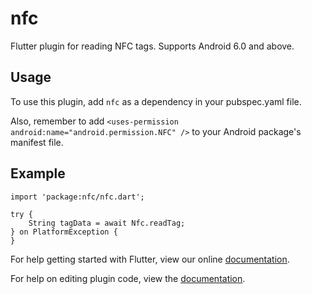 # nfc

Flutter plugin for reading NFC tags. Supports Android 6.0 and above.

## Usage

To use this plugin, add `nfc` as a dependency in your pubspec.yaml file.

Also, remember to add `<uses-permission android:name="android.permission.NFC" />` to your Android package's manifest file.


## Example

```
import 'package:nfc/nfc.dart';

try {
    String tagData = await Nfc.readTag;
} on PlatformException {
}
```

For help getting started with Flutter, view our online
[documentation](https://flutter.io/).

For help on editing plugin code, view the [documentation](https://flutter.io/platform-plugins/#edit-code).
